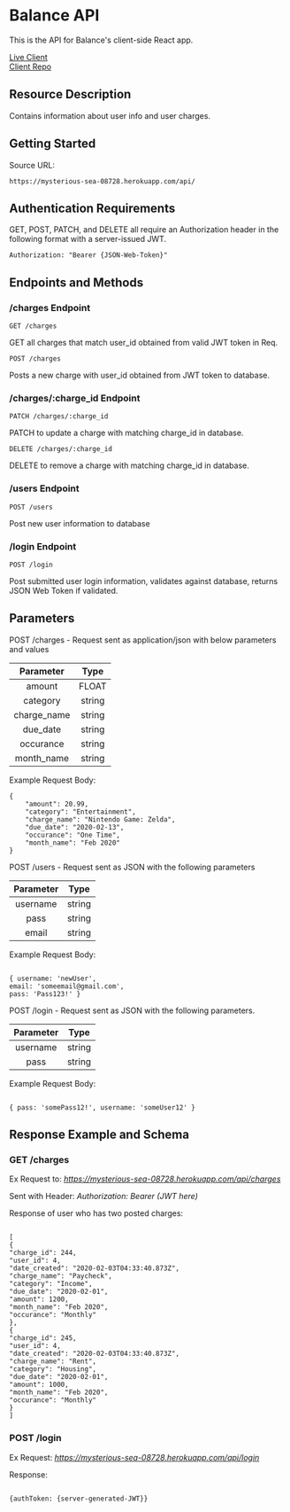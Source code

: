 # Balance API

This is the API for Balance's client-side React app.

[Live Client](https://balance-app.cosmicnoir.now.sh/)
<br />[Client Repo](https://github.com/Cosmic-Noir/balance-app)

## Resource Description

Contains information about user info and user charges.

## Getting Started

Source URL:

```
https://mysterious-sea-08728.herokuapp.com/api/
```

## Authentication Requirements

GET, POST, PATCH, and DELETE all require an Authorization header in the following format with a server-issued JWT.

```
Authorization: "Bearer {JSON-Web-Token}"
```

## Endpoints and Methods

### /charges Endpoint

```
GET /charges
```

GET all charges that match user_id obtained from valid JWT token in Req.

```
POST /charges
```

Posts a new charge with user_id obtained from JWT token to database.

### /charges/:charge_id Endpoint

```
PATCH /charges/:charge_id
```

PATCH to update a charge with matching charge_id in database.

```
DELETE /charges/:charge_id
```

DELETE to remove a charge with matching charge_id in database.

### /users Endpoint

```
POST /users
```

Post new user information to database

### /login Endpoint

```
POST /login
```

Post submitted user login information, validates against database, returns JSON Web Token if validated.

## Parameters

POST /charges - Request sent as application/json with below parameters and values

|  Parameter  |  Type  |
| :---------: | :----: |
|   amount    | FLOAT  |
|  category   | string |
| charge_name | string |
|  due_date   | string |
|  occurance  | string |
| month_name  | string |

Example Request Body:

```
{
    "amount": 20.99,
    "category": "Entertainment",
    "charge_name": "Nintendo Game: Zelda",
    "due_date": "2020-02-13",
    "occurance": "One Time",
    "month_name": "Feb 2020"
}
```

POST /users - Request sent as JSON with the following parameters

| Parameter |  Type  |
| :-------: | :----: |
| username  | string |
|   pass    | string |
|   email   | string |

Example Request Body:

```

{ username: 'newUser',
email: 'someemail@gmail.com',
pass: 'Pass123!' }

```

POST /login - Request sent as JSON with the following parameters.

| Parameter |  Type  |
| :-------: | :----: |
| username  | string |
|   pass    | string |

Example Request Body:

```

{ pass: 'somePass12!', username: 'someUser12' }

```

## Response Example and Schema

### GET /charges

Ex Request to: <em>https://mysterious-sea-08728.herokuapp.com/api/charges</em>

Sent with Header: <em>Authorization: Bearer (JWT here)</EM>

Response of user who has two posted charges:

```

[
{
"charge_id": 244,
"user_id": 4,
"date_created": "2020-02-03T04:33:40.873Z",
"charge_name": "Paycheck",
"category": "Income",
"due_date": "2020-02-01",
"amount": 1200,
"month_name": "Feb 2020",
"occurance": "Monthly"
},
{
"charge_id": 245,
"user_id": 4,
"date_created": "2020-02-03T04:33:40.873Z",
"charge_name": "Rent",
"category": "Housing",
"due_date": "2020-02-01",
"amount": 1000,
"month_name": "Feb 2020",
"occurance": "Monthly"
}
]

```

### POST /login

Ex Request: <em>https://mysterious-sea-08728.herokuapp.com/api/login</em>

Response:

```

{authToken: {server-generated-JWT}}

```

```

```


